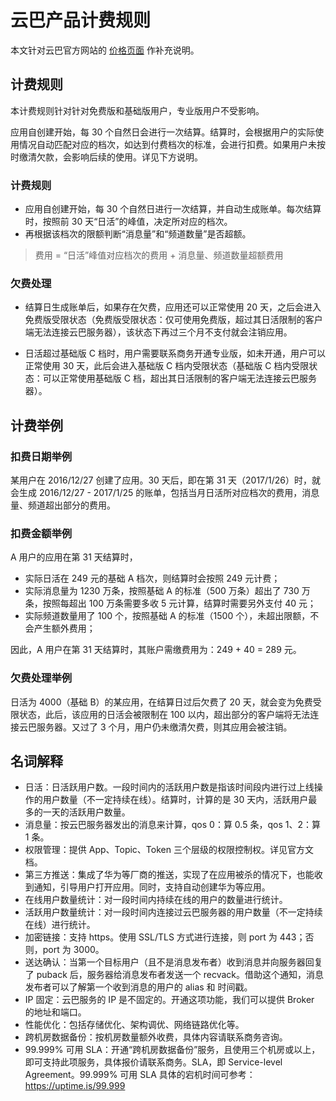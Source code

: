 # 云巴产品计费规则

本文针对云巴官方网站的 [价格页面](https://yunba.io/pricing/) 作补充说明。

## 计费规则

本计费规则针对针对免费版和基础版用户，专业版用户不受影响。

应用自创建开始，每 30 个自然日会进行一次结算。结算时，会根据用户的实际使用情况自动匹配对应的档次，如达到付费档次的标准，会进行扣费。如果用户未按时缴清欠款，会影响后续的使用。详见下方说明。


### 计费规则

- 应用自创建开始，每 30 个自然日进行一次结算，并自动生成账单。每次结算时，按照前 30 天“日活”的峰值，决定所对应的档次。
- 再根据该档次的限额判断“消息量”和“频道数量”是否超额。

>费用 = “日活”峰值对应档次的费用 + 消息量、频道数量超额费用

### 欠费处理

- 结算日生成账单后，如果存在欠费，应用还可以正常使用 20 天，之后会进入免费版受限状态（免费版受限状态：仅可使用免费版，超过其日活限制的客户端无法连接云巴服务器），该状态下再过三个月不支付就会注销应用。

- 日活超过基础版 C 档时，用户需要联系商务开通专业版，如未开通，用户可以正常使用 30 天，此后会进入基础版 C 档内受限状态（基础版 C 档内受限状态：可以正常使用基础版 C 档，超出其日活限制的客户端无法连接云巴服务器）。


## 计费举例

### 扣费日期举例

某用户在 2016/12/27 创建了应用。30 天后，即在第 31 天（2017/1/26）时，就会生成 2016/12/27 - 2017/1/25 的账单，包括当月日活所对应档次的费用，消息量、频道超出部分的费用。

### 扣费金额举例

A 用户的应用在第 31 天结算时，
- 实际日活在 249 元的基础 A 档次，则结算时会按照 249 元计费；
- 实际消息量为 1230 万条，按照基础 A 的标准（500 万条）超出了 730 万条，按照每超出 100 万条需要多收 5 元计算，结算时需要另外支付 40 元；
- 实际频道数量用了 100 个，按照基础 A 的标准（1500 个），未超出限额，不会产生额外费用；

因此，A 用户在第 31 天结算时，其账户需缴费用为：249 + 40 = 289 元。

### 欠费处理举例

日活为 4000（基础 B）的某应用，在结算日过后欠费了 20 天，就会变为免费受限状态，此后，该应用的日活会被限制在 100 以内，超出部分的客户端将无法连接云巴服务器。又过了 3 个月，用户仍未缴清欠费，则其应用会被注销。

## 名词解释

- 日活：日活跃用户数。一段时间内的活跃用户数是指该时间段内进行过上线操作的用户数量（不一定持续在线）。结算时，计算的是 30 天内，活跃用户最多的一天的活跃用户数量。
- 消息量：按云巴服务器发出的消息来计算，qos 0：算 0.5 条，qos 1、2：算 1 条。
- 权限管理：提供 App、Topic、Token 三个层级的权限控制权。详见官方文档。
- 第三方推送：集成了华为等厂商的推送，实现了在应用被杀的情况下，也能收到通知，引导用户打开应用。同时，支持自动创建华为等应用。
- 在线用户数量统计：对一段时间内持续在线的用户的数量进行统计。
- 活跃用户数量统计：对一段时间内连接过云巴服务器的用户数量（不一定持续在线）进行统计。
- 加密链接：支持 https。使用 SSL/TLS 方式进行连接，则 port 为 443；否则，port 为 3000。
- 送达确认：当第一个目标用户（且不是消息发布者）收到消息并向服务器回复了 puback 后，服务器给消息发布者发送一个 recvack。借助这个通知，消息发布者可以了解第一个收到消息的用户的 alias 和 时间戳。
- IP 固定：云巴服务的 IP 是不固定的。开通这项功能，我们可以提供 Broker 的地址和端口。
- 性能优化：包括存储优化、架构调优、网络链路优化等。
- 跨机房数据备份：按机房数量额外收费，具体内容请联系商务咨询。
- 99.999% 可用 SLA：开通“跨机房数据备份”服务，且使用三个机房或以上，即可支持此项服务，具体报价请联系商务。SLA，即 Service-level Agreement。99.999% 可用 SLA 具体的宕机时间可参考：https://uptime.is/99.999

 
